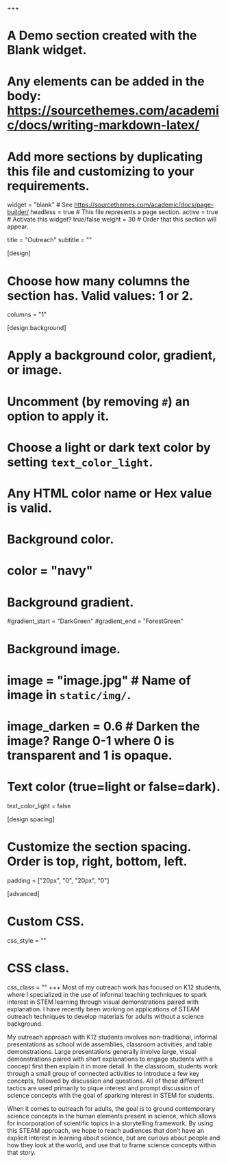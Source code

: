 +++
# A Demo section created with the Blank widget.
# Any elements can be added in the body: https://sourcethemes.com/academic/docs/writing-markdown-latex/
# Add more sections by duplicating this file and customizing to your requirements.

widget = "blank"  # See https://sourcethemes.com/academic/docs/page-builder/
headless = true  # This file represents a page section.
active = true  # Activate this widget? true/false
weight = 30  # Order that this section will appear.

title = "Outreach"
subtitle = ""

[design]
  # Choose how many columns the section has. Valid values: 1 or 2.
  columns = "1"

[design.background]
  # Apply a background color, gradient, or image.
  #   Uncomment (by removing `#`) an option to apply it.
  #   Choose a light or dark text color by setting `text_color_light`.
  #   Any HTML color name or Hex value is valid.

  # Background color.
  # color = "navy"
  
  # Background gradient.
  #gradient_start = "DarkGreen"
  #gradient_end = "ForestGreen"
  
  # Background image.
  # image = "image.jpg"  # Name of image in `static/img/`.
  # image_darken = 0.6  # Darken the image? Range 0-1 where 0 is transparent and 1 is opaque.

  # Text color (true=light or false=dark).
  text_color_light = false

[design.spacing]
  # Customize the section spacing. Order is top, right, bottom, left.
  padding = ["20px", "0", "20px", "0"]

[advanced]
 # Custom CSS. 
 css_style = ""
 
 # CSS class.
 css_class = ""
+++
Most of my outreach work has focused on K12 students, where I specialized in the use of informal teaching techniques to spark interest in STEM learning through visual demonstrations paired with explanation. I have recently been working on applications of STEAM outreach techniques to develop materials for adults without a science background. 

My outreach approach with K12 students involves non-traditional, informal presentations as school wide assemblies, classroom activities, and table demonstrations. Large presentations generally involve large, visual demonstrations paired with short explanations to engage students with a concept first then explain it in more detail. In the classroom, students work through a small group of connected activities to introduce a few key concepts, followed by discussion and questions. All of these different tactics are used primarily to pique interest and prompt discussion of science concepts with the goal of sparking interest in STEM for students.

When it comes to outreach for adults, the goal is to ground contemporary science concepts in the human elements present in science, which allows for incorporation of scientific topics in a storytelling framework. By using this STEAM approach, we hope to reach audiences that don’t have an explicit interest in learning about science, but are curious about people and how they look at the world, and use that to frame science concepts within that story. 


